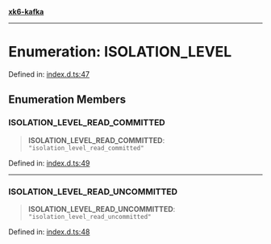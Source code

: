 [**xk6-kafka**](../README.md)

---

# Enumeration: ISOLATION_LEVEL

Defined in: [index.d.ts:47](https://github.com/mostafa/xk6-kafka/blob/main/api-docs/index.d.ts#L47)

## Enumeration Members

### ISOLATION_LEVEL_READ_COMMITTED

> **ISOLATION_LEVEL_READ_COMMITTED**: `"isolation_level_read_committed"`

Defined in: [index.d.ts:49](https://github.com/mostafa/xk6-kafka/blob/main/api-docs/index.d.ts#L49)

---

### ISOLATION_LEVEL_READ_UNCOMMITTED

> **ISOLATION_LEVEL_READ_UNCOMMITTED**: `"isolation_level_read_uncommitted"`

Defined in: [index.d.ts:48](https://github.com/mostafa/xk6-kafka/blob/main/api-docs/index.d.ts#L48)
